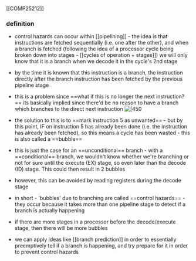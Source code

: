 [[COMP25212]]

### definition
- control hazards can occur within [[pipelining]] - the idea is that instructions are fetched sequentially (i.e. one after the other), and when a branch is fetched (following the idea of a processor cycle being broken down into stages - [[cycles of operation + stages]]) we will only know that it is a branch when we decode it in the cycle's 2nd stage
- by the time it is known that this instruction is a branch, the instruction directly after the branch instruction has been fetched by the previous pipeline stage
- this is a problem since ==what if this is no longer the next instruction?== its basically implied since there'd be no reason to have a branch which branches to the direct next instruction
![|450](https://i.imgur.com/djwfemZ.png)
- the solution to this is to ==mark instruction 5 as unwanted== - but by this point, IF on instruction 5 has already been done (i.e. the instruction has already been fetched), so this means a cycle has been wasted - this is also called a ==bubble==
- this is just the case for an ==unconditional== branch - with a ==conditional== branch, we wouldn't know whether we're branching or not for sure until the execute (EX) stage, so even later than the decode (ID) stage. This could then result in 2 bubbles
- however, this can be avoided by reading registers during the decode stage

- in short - 'bubbles' due to branching are called ==control hazards== - they occur because it takes more than one pipeline stage to detect if a branch is actually happening
- if there are more stages in a processor before the decode/execute stage, then there will be more bubbles
- we can apply ideas like [[branch prediction]] in order to essentially preemptively tell if a branch is happening, and try prepare for it in order to prevent control hazards